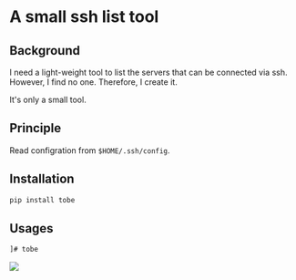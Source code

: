 # A small ssh list tool
## Background
I need a light-weight tool to list the servers that can be connected via ssh. However, I find no one. Therefore, I create it.

It's only a small tool.

## Principle
Read configration from `$HOME/.ssh/config`.

## Installation

```python
pip install tobe
```

## Usages
```bash
]# tobe
```
![](https://gitee.com/echohiyang/markdown-images/raw/master/UvDcy7.jpg) 
